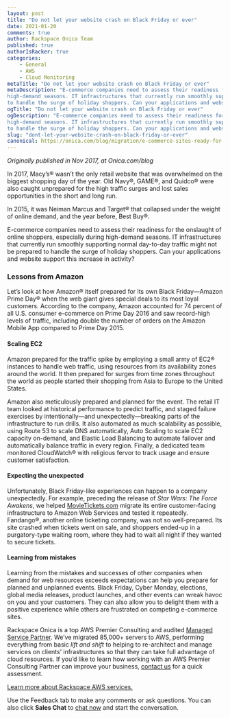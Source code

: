 ```yaml
---
layout: post
title: "Do not let your website crash on Black Friday or ever"
date: 2021-01-20
comments: true
author: Rackspace Onica Team
published: true
authorIsRacker: true
categories:
    - General
    - AWS 
    - Cloud Monitoring
metaTitle: "Do not let your website crash on Black Friday or ever"
metaDescription: "E-commerce companies need to assess their readiness for the onslaught of online shoppers, especially during
high-demand seasons. IT infrastructures that currently run smoothly supporting normal day-to-day traffic might not be prepared
to handle the surge of holiday shoppers. Can your applications and website support this increase in activity?"
ogTitle: "Do not let your website crash on Black Friday or ever"
ogDescription: "E-commerce companies need to assess their readiness for the onslaught of online shoppers, especially during
high-demand seasons. IT infrastructures that currently run smoothly supporting normal day-to-day traffic might not be prepared
to handle the surge of holiday shoppers. Can your applications and website support this increase in activity?"
slug: "dont-let-your-website-crash-on-black-friday-or-ever"
canonical: https://onica.com/blog/migration/e-commerce-sites-ready-for-black-friday/
---
```


*Originally published in Nov 2017, at Onica.com/blog*

In 2017, Macy’s&reg; wasn’t the only retail website that was overwhelmed on the biggest shopping day of the year.
Old Navy&reg;, GAME&reg;, and Quidco&reg; were also caught unprepared for the high traffic surges and lost sales
opportunities in the short and long run.

<!--more-->

In 2015, it was Neiman Marcus and Target&reg; that collapsed under the weight of online demand, and the year before,
Best Buy&reg;.

E-commerce companies need to assess their readiness for the onslaught of online shoppers, especially during high-demand
seasons. IT infrastructures that currently run smoothly supporting normal day-to-day traffic might not be prepared to
handle the surge of holiday shoppers. Can your applications and website support this increase in activity?

### Lessons from Amazon

Let’s look at how Amazon&reg; itself prepared for its own Black Friday&mdash;Amazon Prime Day&reg; when the web giant
gives special deals to its most loyal customers. According to the company, Amazon accounted for 74 percent of all U.S.
consumer e-commerce on Prime Day 2016 and saw record-high levels of traffic, including double the number of orders on
the Amazon Mobile App compared to Prime Day 2015.

#### Scaling EC2

Amazon prepared for the traffic spike by employing a small army of EC2&reg; instances to handle web traffic, using resources
from its availability zones around the world. It then prepared for surges from time zones throughout the world as people
started their shopping from Asia to Europe to the United States.

Amazon also meticulously prepared and planned for the event. The retail IT team looked at historical performance to predict
traffic, and staged failure exercises by intentionally&mdash;and unexpectedly&mdash;breaking parts of the infrastructure to
run drills. It also automated as much scalability as possible, using Route 53 to scale DNS automatically, Auto Scaling to
scale EC2 capacity on-demand, and Elastic Load Balancing to automate failover and automatically balance traffic in every
region. Finally, a dedicated team monitored CloudWatch&reg; with religious fervor to track usage and ensure customer satisfaction.

#### Expecting the unexpected

Unfortunately, Black Friday-like experiences can happen to a company unexpectedly. For example, preceding the release of
*Star Wars: The Force Awakens*, we helped [MovieTickets.com](https://onica.com/case-study/movietickets-com/) migrate its
entire customer-facing infrastructure to Amazon Web Services and tested it repeatedly. Fandango&reg;, another online
ticketing company, was not so well-prepared. Its site crashed when tickets went on sale, and shoppers ended-up in a
purgatory-type waiting room, where they had to wait all night if they wanted to secure tickets.

#### Learning from mistakes

Learning from the mistakes and successes of other companies when demand for web resources exceeds expectations can help
you prepare for planned and unplanned events. Black Friday, Cyber Monday, elections, global media releases, product launches,
and other events can wreak havoc on you and your customers. They can also allow you to delight them with a positive experience
while others are frustrated on competing e-commerce sites.

Rackspace Onica is a top AWS Premier Consulting and audited [Managed Service Partner](https://onica.com/services/managed-cloud-operations/).
We’ve migrated 85,000+ servers to AWS, performing everything from basic *lift and shift* to helping to re-architect and manage
services on clients’ infrastructures so that they can take full advantage of cloud resources. If you’d like to learn how working
with an AWS Premier Consulting Partner can improve your business, [contact us](https://onica.com/contact/) for a quick assessment.

<a class="cta blue" id="cta" href="https://www.rackspace.com/cloud/aws">Learn more about Rackspace AWS services.</a>

Use the Feedback tab to make any comments or ask questions. You can also click **Sales Chat** to [chat now](https://www.rackspace.com/) and start the conversation.
